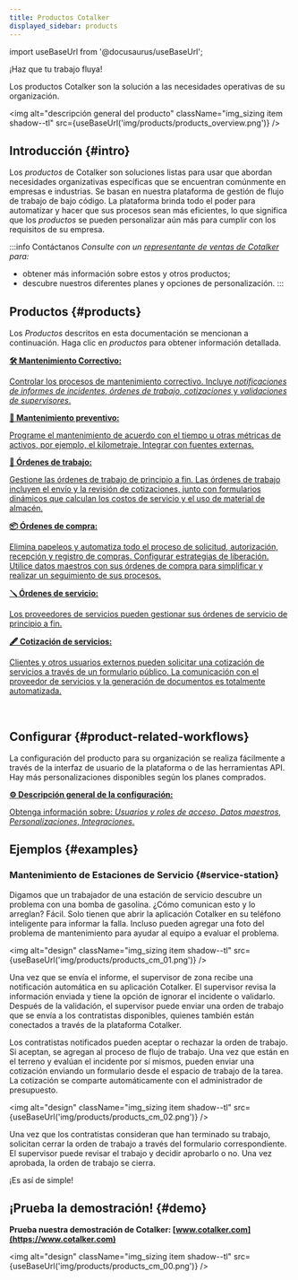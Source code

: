 ```yaml
---
title: Productos Cotalker
displayed_sidebar: products
---
```


import useBaseUrl from '@docusaurus/useBaseUrl';

<span className="align-center text-center hero__title">¡Haz que tu trabajo fluya!</span>

<span className="align-center text-center hero__subtitle">Los productos Cotalker son la solución a las necesidades operativas de su organización.</span>
<br/>

<img alt="descripción general del producto" className="img_sizing item shadow--tl" src={useBaseUrl('img/products/products_overview.png')} />
<br/>

## Introducción {#intro}

Los _productos_ de Cotalker son soluciones listas para usar que abordan necesidades organizativas específicas que se encuentran comúnmente en empresas e industrias. Se basan en nuestra plataforma de gestión de flujo de trabajo de bajo código. La plataforma brinda todo el poder para automatizar y hacer que sus procesos sean más eficientes, lo que significa que los _productos_ se pueden personalizar aún más para cumplir con los requisitos de su empresa.

:::info Contáctanos
_Consulte con un [representante de ventas de Cotalker](/docs/support/commercial) para:_
- obtener más información sobre estos y otros productos;
- descubre nuestros diferentes planes y opciones de personalización.
:::

## Productos {#products}

Los _Productos_ descritos en esta documentación se mencionan a continuación. Haga clic en _productos_ para obtener información detallada.

<div className="container">
<div className="row">

<div className="col col--12 margin-bottom--lg">
<a className="card2 padding--lg cardContainer_qNfC" href="/docs/products/corrective_maintenance/cm_overview">

<span className="hero__subtitle"><b>🛠 Mantenimiento Correctivo:</b></span>

Controlar los procesos de mantenimiento correctivo. Incluye _notificaciones de informes de incidentes_, _órdenes de trabajo_, _cotizaciones_ y _validaciones de supervisores_.

</a>
</div>

<div className="col col--12 margin-bottom--lg">
<a className="card2 padding--lg cardContainer_qNfC" href="/docs/products/preventive_maintenance/pm_overview">

<span className="hero__subtitle"><b>📅 Mantenimiento preventivo:</b></span>

Programe el mantenimiento de acuerdo con el tiempo u otras métricas de activos, por ejemplo, el kilometraje. Integrar con fuentes externas.

</a>
</div>

<div className="col col--12 margin-bottom--lg">
<a className="card2 padding--lg cardContainer_qNfC" href="/docs/products/work_order_product/wo_overview">

<span className="hero__subtitle"><b>🧾 Órdenes de trabajo:</b></span>

Gestione las órdenes de trabajo de principio a fin. Las órdenes de trabajo incluyen el envío y la revisión de cotizaciones, junto con formularios dinámicos que calculan los costos de servicio y el uso de material de almacén.

</a>
</div>

<div className="col col--12 margin-bottom--lg">
<a className="card2 padding--lg cardContainer_qNfC" href="/docs/products/purchase_order_product/po_overview">

<span className="hero__subtitle"><b>📦 Órdenes de compra:</b></span>

Elimina papeleos y automatiza todo el proceso de solicitud, autorización, recepción y registro de compras. Configurar estrategias de liberación. Utilice datos maestros con sus órdenes de compra para simplificar y realizar un seguimiento de sus procesos.

</a>
</div>

<div className="col col--12 margin-bottom--lg">
<a className="card2 padding--lg cardContainer_qNfC" href="/docs/products/service_orders/so_overview">

<span className="hero__subtitle"><b>🪛 Órdenes de servicio:</b></span>

Los proveedores de servicios pueden gestionar sus órdenes de servicio de principio a fin.

</a>
</div>

<div className="col col--12 margin-bottom--lg">
<a className="card2 padding--lg cardContainer_qNfC" href="/docs/products/service_quotations/sq_overview">

<span className="hero__subtitle"><b>🖋 Cotización de servicios:</b></span>

Clientes y otros usuarios externos pueden solicitar una cotización de servicios a través de un formulario público. La comunicación con el proveedor de servicios y la generación de documentos es totalmente automatizada.

</a>
</div>

</div>
</div>
<br/>

## Configurar {#product-related-workflows}
La configuración del producto para su organización se realiza fácilmente a través de la interfaz de usuario de la plataforma o de las herramientas API. Hay más personalizaciones disponibles según los planes comprados.

<div className="contenedor">
<div className="fila">

<div className="col col--12 margen inferior--lg">
<a className="card2 padding--lg cardContainer_qNfC" href="/docs/products/setup/setup_overview">

<span className="hero__subtitle"><b>⚙️ Descripción general de la configuración:</b></span>

Obtenga información sobre: ​​_Usuarios y roles de acceso_, _Datos maestros_, _Personalizaciones_, _Integraciones_.

</a>
</div>

</div>
</div>


## Ejemplos {#examples}
### Mantenimiento de Estaciones de Servicio {#service-station}

Digamos que un trabajador de una estación de servicio descubre un problema con una bomba de gasolina. ¿Cómo comunican esto y lo arreglan? Fácil. Solo tienen que abrir la aplicación Cotalker en su teléfono inteligente para informar la falla. Incluso pueden agregar una foto del problema de mantenimiento para ayudar al equipo a evaluar el problema.

<img alt="design" className="img_sizing item shadow--tl" src={useBaseUrl('img/products/products_cm_01.png')} />
<br/>

Una vez que se envía el informe, el supervisor de zona recibe una notificación automática en su aplicación Cotalker. El supervisor revisa la información enviada y tiene la opción de ignorar el incidente o validarlo. Después de la validación, el supervisor puede enviar una orden de trabajo que se envía a los contratistas disponibles, quienes también están conectados a través de la plataforma Cotalker.

Los contratistas notificados pueden aceptar o rechazar la orden de trabajo. Si aceptan, se agregan al proceso de flujo de trabajo. Una vez que están en el terreno y evalúan el incidente por sí mismos, pueden enviar una cotización enviando un formulario desde el espacio de trabajo de la tarea. La cotización se comparte automáticamente con el administrador de presupuesto.

<img alt="design" className="img_sizing item shadow--tl" src={useBaseUrl('img/products/products_cm_02.png')} />
<br/>

Una vez que los contratistas consideran que han terminado su trabajo, solicitan cerrar la orden de trabajo a través del formulario correspondiente. El supervisor puede revisar el trabajo y decidir aprobarlo o no. Una vez aprobada, la orden de trabajo se cierra.

¡Es así de simple!


## ¡Prueba la demostración! {#demo}

**Prueba nuestra demostración de Cotalker: [www.cotalker.com](https://www.cotalker.com)**

<img alt="design" className="img_sizing item shadow--tl" src={useBaseUrl('img/products/products_cm_00.png')} />
<br/>
